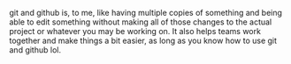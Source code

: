 git and github is, to me, like having multiple copies of something and being able to edit something without making all of those changes to the actual project or whatever you may be working on. It also helps teams work together and make things a bit easier, as long as you know how to use git and github lol.

